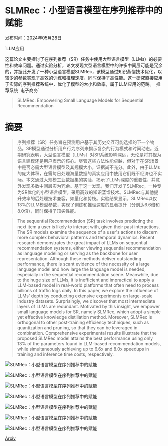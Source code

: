 # SLMRec：小型语言模型在序列推荐中的赋能

发布时间：2024年05月28日

`LLM应用

这篇论文主要探讨了在序列推荐（SR）任务中使用大型语言模型（LLMs）的必要性和效率问题。通过实验分析，论文发现大型语言模型中的许多中间层可能是冗余的，并据此开发了一种小型语言模型SLMRec，该模型通过知识蒸馏技术优化，以较少的参数实现了高效的训练和推理速度，同时保持了高性能。这一研究直接应用于实际的序列推荐系统中，优化了模型的大小和效率，属于LLM应用的范畴。` `推荐系统` `电子商务`

> SLMRec: Empowering Small Language Models for Sequential Recommendation

# 摘要

> 序列推荐（SR）任务旨在预测用户基于其历史交互可能选择的下一个物品。SR模型通过分析用户行为序列来揭示复杂的行为模式和时间动态。近期研究表明，大型语言模型（LLMs）对SR系统影响深远，无论是将其视为语言建模还是用户表示的核心。尽管这些方法性能卓越，但对于在SR场景中是否必需大型语言模型及其规模大小，证据尚不充分。此外，由于LLMs的庞大体积，在需每日处理海量数据的真实应用中使用它们既不经济也不实际。本文通过大规模工业数据集的实验，揭示了LLMs深度的重要性，并意外发现多数中间层实为冗余。基于这一发现，我们开发了SLMRec，一种专为SR优化的小型语言模型，采用高效的知识蒸馏技术。SLMRec与其他提升效率的后处理技术兼容，如量化和剪枝。实验结果显示，SLMRec以仅13%的LLM模型参数，实现了训练和推理速度的显著提升（分别达6.6倍和8.0倍），同时保持了顶尖性能。

> The sequential Recommendation (SR) task involves predicting the next item a user is likely to interact with, given their past interactions. The SR models examine the sequence of a user's actions to discern more complex behavioral patterns and temporal dynamics. Recent research demonstrates the great impact of LLMs on sequential recommendation systems, either viewing sequential recommendation as language modeling or serving as the backbone for user representation. Although these methods deliver outstanding performance, there is scant evidence of the necessity of a large language model and how large the language model is needed, especially in the sequential recommendation scene. Meanwhile, due to the huge size of LLMs, it is inefficient and impractical to apply a LLM-based model in real-world platforms that often need to process billions of traffic logs daily. In this paper, we explore the influence of LLMs' depth by conducting extensive experiments on large-scale industry datasets. Surprisingly, we discover that most intermediate layers of LLMs are redundant. Motivated by this insight, we empower small language models for SR, namely SLMRec, which adopt a simple yet effective knowledge distillation method. Moreover, SLMRec is orthogonal to other post-training efficiency techniques, such as quantization and pruning, so that they can be leveraged in combination. Comprehensive experimental results illustrate that the proposed SLMRec model attains the best performance using only 13% of the parameters found in LLM-based recommendation models, while simultaneously achieving up to 6.6x and 8.0x speedups in training and inference time costs, respectively.

![SLMRec：小型语言模型在序列推荐中的赋能](../../../paper_images/2405.17890/x1.png)

![SLMRec：小型语言模型在序列推荐中的赋能](../../../paper_images/2405.17890/traininfer.jpg)

![SLMRec：小型语言模型在序列推荐中的赋能](../../../paper_images/2405.17890/x2.png)

![SLMRec：小型语言模型在序列推荐中的赋能](../../../paper_images/2405.17890/x3.png)

![SLMRec：小型语言模型在序列推荐中的赋能](../../../paper_images/2405.17890/x4.png)

![SLMRec：小型语言模型在序列推荐中的赋能](../../../paper_images/2405.17890/x5.png)

![SLMRec：小型语言模型在序列推荐中的赋能](../../../paper_images/2405.17890/x6.png)

[Arxiv](https://arxiv.org/abs/2405.17890)